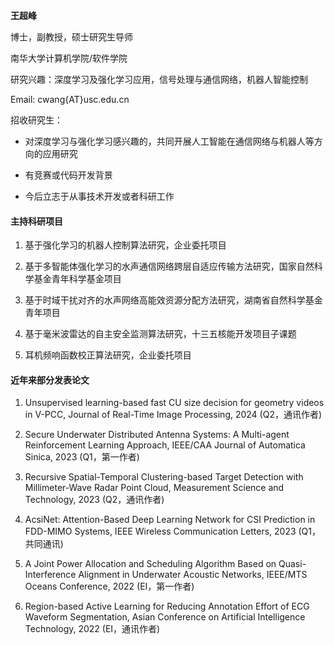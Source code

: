 
**王超峰**

博士，副教授，硕士研究生导师

南华大学计算机学院/软件学院

研究兴趣：深度学习及强化学习应用，信号处理与通信网络，机器人智能控制

Email: cwang{AT}usc.edu.cn

招收研究生：

- 对深度学习与强化学习感兴趣的，共同开展人工智能在通信网络与机器人等方向的应用研究

- 有竞赛或代码开发背景

- 今后立志于从事技术开发或者科研工作

#### **主持科研项目**

1. 基于强化学习的机器人控制算法研究，企业委托项目

2. 基于多智能体强化学习的水声通信网络跨层自适应传输方法研究，国家自然科学基金青年科学基金项目

3. 基于时域干扰对齐的水声网络高能效资源分配方法研究，湖南省自然科学基金青年项目

4. 基于毫米波雷达的自主安全监测算法研究，十三五核能开发项目子课题

5. 耳机频响函数校正算法研究，企业委托项目


#### **近年来部分发表论文**

1. Unsupervised learning-based fast CU size decision for geometry videos in V-PCC, Journal of Real-Time Image Processing, 2024 (Q2，通讯作者)

2. Secure Underwater Distributed Antenna Systems: A Multi-agent Reinforcement Learning Approach, IEEE/CAA Journal of Automatica Sinica, 2023 (Q1，第一作者)

3. Recursive Spatial-Temporal Clustering-based Target Detection with Millimeter-Wave Radar Point Cloud, Measurement Science and Technology, 2023 (Q2，通讯作者)

4. AcsiNet: Attention-Based Deep Learning Network for CSI Prediction in FDD-MIMO Systems, IEEE Wireless Communication Letters, 2023 (Q1，共同通讯)

5. A Joint Power Allocation and Scheduling Algorithm Based on Quasi-Interference Alignment in Underwater Acoustic Networks, IEEE/MTS Oceans Conference, 2022 (EI，第一作者)

6. Region-based Active Learning for Reducing Annotation Effort of ECG Waveform Segmentation, Asian Conference on Artificial Intelligence Technology, 2022 (EI，通讯作者)

